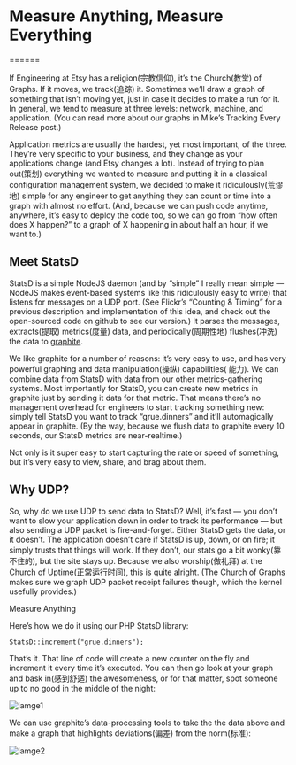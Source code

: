 # Measure Anything, Measure Everything
======

If Engineering at Etsy has a religion(宗教信仰), it’s the Church(教堂) of Graphs. If it moves, we track(追踪) it. Sometimes we’ll draw a graph of something that isn’t moving yet, just in case it decides to make a run for it. In general, we tend to measure at three levels: network, machine, and application. (You can read more about our graphs in Mike’s Tracking Every Release post.)


Application metrics are usually the hardest, yet most important, of the three. They’re very specific to your business, and they change as your applications change (and Etsy changes a lot). Instead of trying to plan out(策划) everything we wanted to measure and putting it in a classical configuration management system, we decided to make it ridiculously(荒谬地) simple for any engineer to get anything they can count or time into a graph with almost no effort. (And, because we can push code anytime, anywhere, it’s easy to deploy the code too, so we can go from “how often does X happen?” to a graph of X happening in about half an hour, if we want to.)

Meet StatsD
-----------

StatsD is a simple NodeJS daemon (and by “simple” I really mean simple — NodeJS makes event-based systems like this ridiculously easy to write) that listens for messages on a UDP port. (See Flickr’s “Counting & Timing” for a previous description and implementation of this idea, and check out the open-sourced code on github to see our version.) It parses the messages, extracts(提取) metrics(度量) data, and periodically(周期性地) flushes(冲洗) the data to [graphite](http://graphiteapp.org/).


We like graphite for a number of reasons: it’s very easy to use, and has very powerful graphing and data manipulation(操纵) capabilities( 能力). We can combine data from StatsD with data from our other metrics-gathering systems. Most importantly for StatsD, you can create new metrics in graphite just by sending it data for that metric. That means there’s no management overhead for engineers to start tracking something new: simply tell StatsD you want to track “grue.dinners” and it’ll automagically appear in graphite. (By the way, because we flush data to graphite every 10 seconds, our StatsD metrics are near-realtime.)


Not only is it super easy to start capturing the rate or speed of something, but it’s very easy to view, share, and brag about them.

Why UDP?
-----------

So, why do we use UDP to send data to StatsD? Well, it’s fast — you don’t want to slow your application down in order to track its performance — but also sending a UDP packet is fire-and-forget. Either StatsD gets the data, or it doesn’t. The application doesn’t care if StatsD is up, down, or on fire; it simply trusts that things will work. If they don’t, our stats go a bit wonky(靠不住的), but the site stays up. Because we also worship(做礼拜) at the Church of Uptime(正常运行时间), this is quite alright. (The Church of Graphs makes sure we graph UDP packet receipt failures though, which the kernel usefully provides.)


Measure Anything


Here’s how we do it using our PHP StatsD library:

```
StatsD::increment("grue.dinners");
```

That’s it. That line of code will create a new counter on the fly and increment it every time it’s executed. You can then go look at your graph and bask in(感到舒适) the awesomeness, or for that matter, spot someone up to no good in the middle of the night:

![iamge1](https://codeascraft.com/wp-content/uploads/2011/02/logins2.png)

We can use graphite’s data-processing tools to take the the data above and make a graph that highlights deviations(偏差) from the norm(标准):

![iamge2](https://codeascraft.com/wp-content/uploads/2011/02/login_fails2.png)







